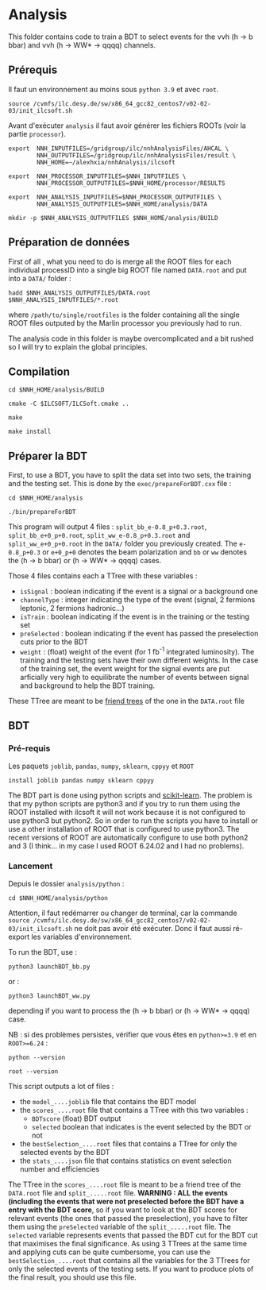 # Analysis
This folder contains code to train a BDT to select events for the &nu;&nu;h (h &rarr; b bbar) and  &nu;&nu;h (h &rarr; WW* &rarr; qqqq) channels.

## Prérequis
Il faut un environnement au moins sous `python 3.9` et avec `root`.
```
source /cvmfs/ilc.desy.de/sw/x86_64_gcc82_centos7/v02-02-03/init_ilcsoft.sh
```
Avant d'exécuter `analysis` il faut avoir générer les fichiers ROOTs (voir la partie `processor`).
```
export  NNH_INPUTFILES=/gridgroup/ilc/nnhAnalysisFiles/AHCAL \
        NNH_OUTPUTFILES=/gridgroup/ilc/nnhAnalysisFiles/result \
        NNH_HOME=~/alexhxia/nnhAnalysis/ilcsoft
```
```
export  NNH_PROCESSOR_INPUTFILES=$NNH_INPUTFILES \
        NNH_PROCESSOR_OUTPUTFILES=$NNH_HOME/processor/RESULTS
```
```
export  NNH_ANALYSIS_INPUTFILES=$NNH_PROCESSOR_OUTPUTFILES \
        NNH_ANALYSIS_OUTPUTFILES=$NNH_HOME/analysis/DATA 
```
```
mkdir -p $NNH_ANALYSIS_OUTPUTFILES $NNH_HOME/analysis/BUILD
```

## Préparation de données
First of all , what you need to do is merge all the ROOT files for each individual processID into a single big ROOT file named ``DATA.root`` and put into a ``DATA/`` folder : 
```
hadd $NNH_ANALYSIS_OUTPUTFILES/DATA.root $NNH_ANALYSIS_INPUTFILES/*.root
```
where ``/path/to/single/rootfiles`` is the folder containing all the single ROOT files outputed by the Marlin processor you previously had to run.

The analysis code in this folder is maybe overcomplicated and a bit rushed so I will try to explain the global principles.

## Compilation
```
cd $NNH_HOME/analysis/BUILD
```
```
cmake -C $ILCSOFT/ILCSoft.cmake ..
```
```
make
```
```
make install
```

## Préparer la BDT 
First, to use a BDT, you have to split the data set into two sets, the training and the testing set. 
This is done by the ``exec/prepareForBDT.cxx`` file :
```
cd $NNH_HOME/analysis
```
```
./bin/prepareForBDT
```
This program will output 4 files : ``split_bb_e-0.8_p+0.3.root``, ``split_bb_e+0_p+0.root``,  ``split_ww_e-0.8_p+0.3.root`` and ``split_ww_e+0_p+0.root`` in the ``DATA/`` folder you previously created. The ``e-0.8_p+0.3`` or ``e+0_p+0`` denotes the beam polarization and ``bb`` or ``ww`` denotes the (h &rarr; b bbar) or (h &rarr; WW* &rarr; qqqq) cases.

Those 4 files contains each a TTree with these variables :
- ``isSignal`` : boolean indicating if the event is a signal or a background one
- ``channelType`` : integer indicating the type of the event (signal, 2 fermions leptonic, 2 fermions hadronic...)
- ``isTrain`` : boolean indicating if the event is in the training or the testing set
- ``preSelected`` : boolean indicating if the event has passed the preselection cuts prior to the BDT
- ``weight`` : (float) weight of the event (for 1 fb<sup>-1</sup> integrated luminosity). The training and the testing sets have their own different weights. In the case of the training set, the event weight for the signal events are put arficially very high to equilibrate the number of events between signal and background to help the BDT training.

These TTree are meant to be [friend trees](https://root.cern.ch/doc/master/treefriend_8C.html) of the one in the ``DATA.root`` file

## BDT
### Pré-requis 
Les paquets `joblib`, `pandas`, `numpy`, `sklearn`, `cppyy` et `ROOT`
```
install joblib pandas numpy sklearn cppyy
```

The BDT part is done using python scripts and [scikit-learn](https://scikit-learn.org). The problem is that my python scripts are python3 and if you try to run them using the ROOT installed with ilcsoft it will not work because it is not configured to use python3 but python2. So in order to run the scripts you have to install or use a other installation of ROOT that is configured to use python3. The recent versions of ROOT are automatically configure to use both python2 and 3 (I think... in my case I used ROOT 6.24.02 and I had no problems).

### Lancement
Depuis le dossier `analysis/python` :
```
cd $NNH_HOME/analysis/python
```
Attention, il faut redémarrer ou changer de terminal, car la commande 
`source /cvmfs/ilc.desy.de/sw/x86_64_gcc82_centos7/v02-02-03/init_ilcsoft.sh`
ne doit pas avoir été exécuter. Donc il faut aussi ré-export les variables d'environnement.

To run the BDT, use :
```
python3 launchBDT_bb.py
```
or : 
```
python3 launchBDT_ww.py
```
depending if you want to process the (h &rarr; b bbar) or (h &rarr; WW* &rarr; qqqq) case.

NB : si des problèmes persistes, vérifier que vous êtes en `python>=3.9` et en `ROOT>=6.24` :
```
python --version 
```
```
root --version
```

This script outputs a lot of files : 
- the ``model_....joblib`` file that contains the BDT model
- the ``scores_....root`` file that contains a TTree with this two variables :
    - ``BDTscore`` (float) BDT output
    - ``selected`` boolean that indicates is the event selected by the BDT or not
- the ``bestSelection_....root`` files that contains a TTree for only the selected events by the BDT
- the ``stats_....json`` file that contains statistics on event selection number and efficiencies

The TTree in the ``scores_....root`` file is meant to be a friend tree of the ``DATA.root`` file and ``split_.....root`` file. **WARNING : ALL the events (including the events that were not preselected before the BDT have a entry with the BDT score**, so if you want to look at the BDT scores for relevant events (the ones that passed the preselection), you have to filter them using the ``preSelected`` variable of the ``split_.....root`` file. The ``selected`` variable represents events that passed the BDT cut for the BDT cut that maximises the final significance. As using 3 TTrees at the same time and applying cuts can be quite cumbersome, you can use the ``bestSelection_....root`` that contains all the variables for the 3 TTrees for only the selected events of the testing sets. If you want to produce plots of the final result, you should use this file.

